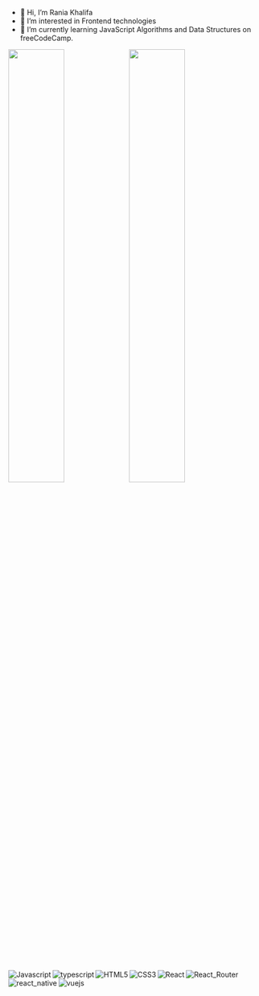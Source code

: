 - 👋 Hi, I’m Rania Khalifa
- 👀 I’m interested in Frontend technologies
- 🌱 I’m currently learning JavaScript Algorithms and Data Structures on freeCodeCamp.
<img align="left" width="47%" src="https://github-readme-stats.vercel.app/api?username=Rania-kh&show_icons=true&theme=radical"/>
<img align="left" width="47%"  src="https://github-readme-stats.vercel.app/api/top-langs/?username=Rania-kh&layout=compact" />
<img alt="Javascript" align="left" src="https://img.shields.io/badge/javascript-%23323330.svg?style=for-the-badge&logo=javascript&logoColor=%23F7DF1E" />
<img alt="typescript" align="left" src="https://img.shields.io/badge/typescript-%23007ACC.svg?style=for-the-badge&logo=typescript&logoColor=white" />
<img alt="HTML5"  align="left" src="https://img.shields.io/badge/html5-%23E34F26.svg?style=for-the-badge&logo=html5&logoColor=white" />
<img alt="CSS3"  align="left" src="https://img.shields.io/badge/css3-%231572B6.svg?style=for-the-badge&logo=css3&logoColor=white" />
<img alt="React" align="left" src="https://img.shields.io/badge/react-%2320232a.svg?style=for-the-badge&logo=react&logoColor=%2361DAFB" />
<img alt="React_Router" align="left" src="https://img.shields.io/badge/React_Router-CA4245?style=for-the-badge&logo=react-router&logoColor=white" />
<img alt="react_native" align="left" src="https://img.shields.io/badge/react_native-%2320232a.svg?style=for-the-badge&logo=react&logoColor=%2361DAFB" />
<img alt="vuejs"  align="left" src="https://img.shields.io/badge/vuejs-%2335495e.svg?style=for-the-badge&logo=vuedotjs&logoColor=%234FC08D" />
